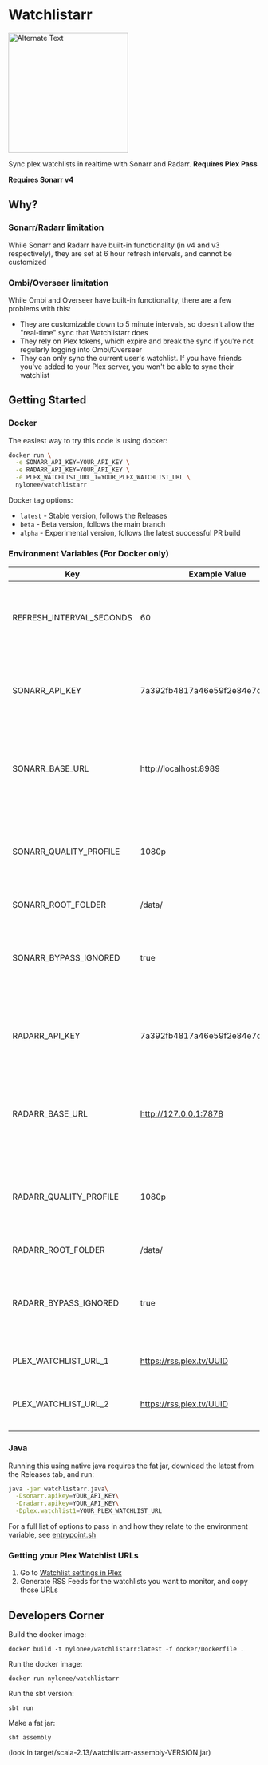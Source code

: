 # Watchlistarr

<img src="watchlistarr.png" alt="Alternate Text" width="240"/>

Sync plex watchlists in realtime with Sonarr and Radarr. **Requires Plex Pass**

**Requires Sonarr v4**

## Why?

### Sonarr/Radarr limitation

While Sonarr and Radarr have built-in functionality (in v4 and v3 respectively), they are set at 6 hour refresh
intervals, and cannot be customized

### Ombi/Overseer limitation

While Ombi and Overseer have built-in functionality, there are a few problems with this:

* They are customizable down to 5 minute intervals, so doesn't allow the "real-time" sync that Watchlistarr does
* They rely on Plex tokens, which expire and break the sync if you're not regularly logging into Ombi/Overseer
* They can only sync the current user's watchlist. If you have friends you've added to your Plex server, you won't be
  able to sync their watchlist

## Getting Started

### Docker
The easiest way to try this code is using docker:

```bash
docker run \
  -e SONARR_API_KEY=YOUR_API_KEY \
  -e RADARR_API_KEY=YOUR_API_KEY \
  -e PLEX_WATCHLIST_URL_1=YOUR_PLEX_WATCHLIST_URL \
  nylonee/watchlistarr
```

Docker tag options:

* `latest` - Stable version, follows the Releases
* `beta` - Beta version, follows the main branch
* `alpha` - Experimental version, follows the latest successful PR build

### Environment Variables (For Docker only)

| Key                      | Example Value                    | Optional | Description                                                                   |
|--------------------------|----------------------------------|----------|-------------------------------------------------------------------------------|
| REFRESH_INTERVAL_SECONDS | 60                               | Yes      | Number of seconds to wait in between checking the watchlist                   |
| SONARR_API_KEY           | 7a392fb4817a46e59f2e84e7d5f021bc | No       | API key for Sonarr, found in your Sonarr UI -> General settings               |
| SONARR_BASE_URL          | http://localhost:8989            | Yes      | Base URL for Sonarr, including the 'http' and port and any configured urlbase |
| SONARR_QUALITY_PROFILE   | 1080p                            | Yes      | Quality profile for Sonarr, found in your Sonarr UI -> Profiles settings      |
| SONARR_ROOT_FOLDER       | /data/                           | Yes      | Root folder for Sonarr                                                        |
| SONARR_BYPASS_IGNORED    | true                             | Yes      | Boolean flag to bypass tv shows that are on the Sonarr Exclusion List         |
| RADARR_API_KEY           | 7a392fb4817a46e59f2e84e7d5f021bc | No       | API key for Radarr, found in your Radarr UI -> General settings               |
| RADARR_BASE_URL          | http://127.0.0.1:7878            | Yes      | Base URL for Radarr, including the 'http' and port and any configured urlbase |
| RADARR_QUALITY_PROFILE   | 1080p                            | Yes      | Quality profile for Radarr, found in your Radarr UI -> Profiles settings      |
| RADARR_ROOT_FOLDER       | /data/                           | Yes      | Root folder for Radarr                                                        |
| RADARR_BYPASS_IGNORED    | true                             | Yes      | Boolean flag to bypass movies that are on the Radarr Exclusion List           |
| PLEX_WATCHLIST_URL_1     | https://rss.plex.tv/UUID         | No       | First Plex Watchlist URL                                                      |
| PLEX_WATCHLIST_URL_2     | https://rss.plex.tv/UUID         | Yes      | Second Plex Watchlist URL (if applicable)                                     |

### Java
Running this using native java requires the fat jar, download the latest from the Releases tab, and run:
```bash
java -jar watchlistarr.java\
  -Dsonarr.apikey=YOUR_API_KEY\
  -Dradarr.apikey=YOUR_API_KEY\
  -Dplex.watchlist1=YOUR_PLEX_WATCHLIST_URL
```
For a full list of options to pass in and how they relate to the environment variable, see [entrypoint.sh](https://github.com/nylonee/watchlistarr/blob/main/docker/entrypoint.sh)

### Getting your Plex Watchlist URLs

1. Go to [Watchlist settings in Plex](https://app.plex.tv/desktop/#!/settings/watchlist)
2. Generate RSS Feeds for the watchlists you want to monitor, and copy those URLs

## Developers Corner

Build the docker image:

```
docker build -t nylonee/watchlistarr:latest -f docker/Dockerfile .
```

Run the docker image:

```
docker run nylonee/watchlistarr
```

Run the sbt version:

```
sbt run
```

Make a fat jar:

```
sbt assembly
```

(look in target/scala-2.13/watchlistarr-assembly-VERSION.jar)
